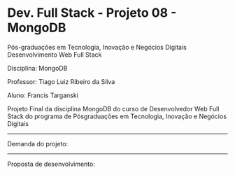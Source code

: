# Dev. Full Stack - Projeto 08 - MongoDB

Pós-graduações em Tecnologia, Inovação e Negócios Digitais Desenvolvimento Web Full Stack

Disciplina: MongoDB

Professor: Tiago Luiz Ribeiro da Silva

Aluno: Francis Targanski

Projeto Final da disciplina MongoDB do curso de Desenvolvedor Web Full Stack do programa de Pósgraduações em Tecnologia, Inovação e Negócios Digitais

*****

Demanda do projeto:

*****

Proposta de desenvolvimento:
